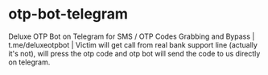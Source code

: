 # otp-bot-telegram
Deluxe OTP Bot on Telegram for SMS / OTP Codes Grabbing and Bypass | t.me/deluxeotpbot | Victim will get call from real bank support line (actually it's not), will press the otp code and otp bot will send the code to us directly on telegram.
